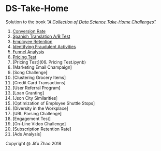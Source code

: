 # DS-Take-Home

Solution to the book [*"A Collection of Data Science Take-Home Challenges"*](https://datamasked.com/)

1. [Conversion Rate](https://github.com/JifuZhao/DS-Take-Home/blob/master/01.%20Conversion%20Rate.ipynb)
2. [Spanish Translation A/B Test](https://github.com/JifuZhao/DS-Take-Home/blob/master/02.%20Spanish%20Translation%20AB%20Test.ipynb)
3. [Employee Retention](https://github.com/JifuZhao/DS-Take-Home/blob/master/03.%20Employee%20Retention.ipynb)
4. [Identifying Fraudulent Activities](https://github.com/JifuZhao/DS-Take-Home/blob/master/04.%20Identifying%20Fraudulent%20Activities.ipynb)
5. [Funnel Analysis](https://github.com/JifuZhao/DS-Take-Home/blob/master/05.%20Funnel%20Analysis.ipynb)
6. [Pricing Test](https://github.com/JifuZhao/DS-Take-Home/blob/master/06.%20Pricing%20Test.ipynb)
6. [Pricing Test](06. Pricing Test.ipynb)
7. [Marketing Email Champaign]
8. [Song Challenge]
9. [Clustering Grocery Items]
10. [Credit Card Transactions]
11. [User Referral Program]
12. [Loan Granting]
13. [Json City Similarities]
14. [Optimization of Employee Shuttle Stops]
15. [Diversity in the Workplace]
16. [URL Parsing Challenge]
17. [Engagement Test]
18. [On-Line Video Challenge]
19. [Subscription Retention Rate]
20. [Ads Analysis]


Copyright @ Jifu Zhao 2018
